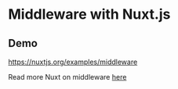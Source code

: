 # Middleware with Nuxt.js

## Demo
https://nuxtjs.org/examples/middleware

Read more Nuxt on middleware [here](https://nuxtjs.org/guide/routing#middleware)

